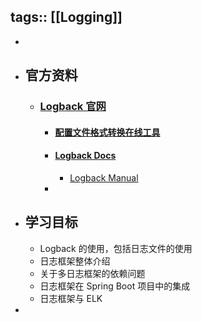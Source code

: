tags:: [[Logging]]
---

-
- ## 官方资料
	- ### [Logback 官网](https://logback.qos.ch/)
		- #### [配置文件格式转换在线工具](https://logback.qos.ch/translator/)
		- #### [Logback Docs](https://logback.qos.ch/documentation.html)
			- [Logback Manual](https://logback.qos.ch/manual/index.html)
		-
- ## 学习目标
	- Logback 的使用，包括日志文件的使用
	- 日志框架整体介绍
	- 关于多日志框架的依赖问题
	- 日志框架在 Spring Boot 项目中的集成
	- 日志框架与 ELK
-
